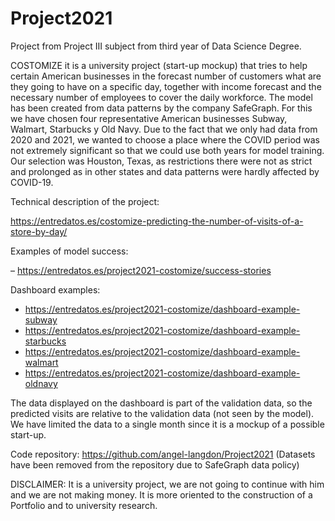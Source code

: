 # Project2021
Project from Project III subject from third year of Data Science Degree. 


COSTOMIZE it is a university project (start-up mockup) that tries to help certain American businesses in the forecast number of customers what are they going to have on a specific day, together with income forecast and the necessary number of employees to cover the daily workforce.
The model has been created from data patterns by the company SafeGraph. For this we have chosen four representative American businesses Subway, Walmart, Starbucks y Old Navy. Due to the fact that we only had data from 2020 and 2021, we wanted to choose a place where the COVID period was not extremely significant so that we could use both years for model training. Our selection was Houston, Texas, as restrictions there were not as strict and prolonged as in other states and data patterns were hardly affected by COVID-19.

Technical description of the project:

https://entredatos.es/costomize-predicting-the-number-of-visits-of-a-store-by-day/

Examples of model success:

– https://entredatos.es/project2021-costomize/success-stories

Dashboard examples:

- https://entredatos.es/project2021-costomize/dashboard-example-subway
- https://entredatos.es/project2021-costomize/dashboard-example-starbucks
- https://entredatos.es/project2021-costomize/dashboard-example-walmart
- https://entredatos.es/project2021-costomize/dashboard-example-oldnavy

The data displayed on the dashboard is part of the validation data, so the predicted visits are relative to the validation data (not seen by the model). We have limited the data to a single month since it is a mockup of a possible start-up.

Code repository: https://github.com/angel-langdon/Project2021
(Datasets have been removed from the repository due to SafeGraph data policy)


 
DISCLAIMER: It is a university project, we are not going to continue with him and we are not making money. It is more oriented to the construction of a Portfolio and to university research.
